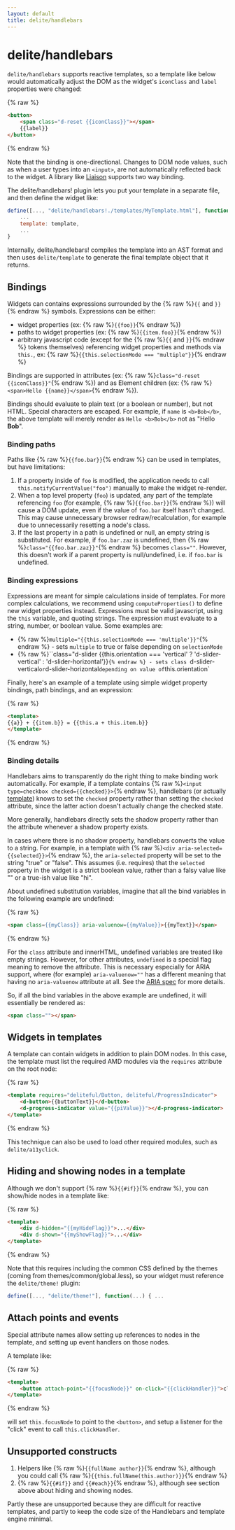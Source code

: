 ```yaml
---
layout: default
title: delite/handlebars
---
```


# delite/handlebars

`delite/handlebars` supports reactive templates,
so a template like below would automatically adjust the
DOM as the widget's `iconClass` and `label` properties were changed:

{% raw %}
```html
<button>
	<span class="d-reset {{iconClass}}"></span>
	{{label}}
</button>
```
{% endraw %}

Note that the binding is one-directional.  Changes to DOM node values, such as when a user types
into an `<input>`, are not automatically reflected back to the widget.
A library like [Liaison](https://github.com/ibm-js/liaison) supports two way binding.

The delite/handlebars! plugin lets you put your template in a separate file,
and then define the widget like:

```js
define([..., "delite/handlebars!./templates/MyTemplate.html"], function(..., template){
	...
	template: template,
	...
}
```

Internally, delite/handlebars! compiles the template into an AST format and then uses `delite/template` to generate
the final template object that it returns.

## Bindings

Widgets can contains expressions surrounded by the {% raw %}`{{` and `}}`{% endraw %} symbols.
Expressions can be either:

* widget properties (ex: {% raw %}`{{foo}}`{% endraw %})
* paths to widget properties (ex: {% raw %}`{{item.foo}}`{% endraw %})
* arbitrary javascript code (except for the {% raw %}`{{` and `}}`{% endraw %} tokens themselves)
  referencing widget properties and methods via `this.`, ex: {% raw %}`{{this.selectionMode === "multiple"}}`{% endraw %}

Bindings are supported in attributes (ex: {% raw %}`class="d-reset {{iconClass}}"`{% endraw %})
and as Element children (ex: {% raw %}`<span>Hello {{name}}</span>`{% endraw %}).

Bindings should evaluate to plain text (or a boolean or number), but
not HTML.  Special characters are escaped.  For example, if `name` is `<b>Bob</b>`,
the above template will merely render as `Hello <b>Bob</b>` not as "Hello **Bob**".

### Binding paths

Paths like {% raw %}`{{foo.bar}}`{% endraw %} can be used in templates, but have limitations:

1. If a property inside of `foo` is modified, the application needs to call `this.notifyCurrentValue("foo")`
   manually to make the widget re-render.
2. When a top level property (`foo`) is updated, any part of the template
   referencing `foo` (for example, {% raw %}`{{foo.bar}}`{% endraw %}) will cause a DOM update, even if the value of `foo.bar`
   itself hasn't changed.  This may cause unnecessary browser redraw/recalculation, for example due to
   unnecessarily resetting a node's class.
3. If the last property in a path is undefined or null, an empty string is substituted.  For example, if
   `foo.bar.zaz` is undefined, then {% raw %}`class="{{foo.bar.zaz}}"`{% endraw %} becomes `class=""`.  However, this doesn't
   work if a parent property is null/undefined, i.e. if `foo.bar` is undefined.

### Binding expressions

Expressions are meant for simple calculations inside of templates.
For more complex calculations, we recommend using `computeProperties()` to define new widget properties instead.
Expressions must be valid javascript, using the `this` variable, and quoting strings.
The expression must evaluate to a string, number, or boolean value.  Some examples are:

* {% raw %}``multiple="{{this.selectionMode === 'multiple'}}"``{% endraw %} - sets `multiple` to true or false depending on `selectionMode`
* {% raw %}``class="d-slider {{this.orientation === 'vertical' ? 'd-slider-vertical' : 'd-slider-horizontal'}}`{% endraw %} - sets class
  `d-slider-vertical` or `d-slider-horizontal` depending on value of `this.orientation`

Finally, here's an example of a template using simple widget property bindings,
path bindings, and an expression:

{% raw %}
```html
<template>
{{a}} + {{item.b}} = {{this.a + this.item.b}}
</template>
```
{% endraw %}

### Binding details

Handlebars aims to transparently do the right thing to make binding work automatically.
For example, if a template contains {% raw %}`<input type=checkbox checked={{checked}}>`{% endraw %},
handlebars (or actually [template](./template.md)) knows to set the `checked` property
rather than setting the `checked` attribute, since the latter action doesn't actually change the checked state.

More generally, handlebars directly sets the shadow property rather than the attribute whenever
a shadow property exists.

In cases where there is no shadow property, handlebars converts the value to a string.
For example, in a template with {% raw %}`<div aria-selected={{selected}}>`{% endraw %}, the
`aria-selected` property will be set to the string "true" or "false".  This assumes (i.e. requires)
that the `selected` property in the widget is a strict boolean value,
rather than a falsy value like "" or a true-ish value like "hi".

About undefined substitution variables, imagine that all the bind variables in the following example
are undefined:

{% raw %}
```html
<span class={{myClass}} aria-valuenow={{myValue}}>{{myText}}</span>
```
{% endraw %}

For the `class` attribute and innerHTML, undefined variables are treated like empty strings.
However, for other attributes, `undefined` is a special flag meaning to remove the attribute.
This is necessary especially for ARIA support, where (for example) `aria-valuenow=""` has a different
meaning that having no `aria-valuenow` attribute at all.
See the [ARIA spec](http://www.w3.org/TR/wai-aria/states_and_properties#aria-valuenow) for more details.

So, if all the bind variables in the above example are undefined, it will essentially be rendered as:

```html
<span class=""></span>
```


## Widgets in templates

A template can contain widgets in addition to plain DOM nodes.  In this case, the template
must list the required AMD modules via the `requires` attribute on the root node:

{% raw %}
```html
<template requires="deliteful/Button, deliteful/ProgressIndicator">
	<d-button>{{buttonText}}</d-button>
	<d-progress-indicator value="{{piValue}}"></d-progress-indicator>
</template>
```
{% endraw %}

This technique can also be used to load other required modules, such as `delite/a11yclick`.

## Hiding and showing nodes in a template

Although we don't support {% raw %}`{{#if}}`{% endraw %}, you can show/hide nodes in a template like:

{% raw %}
```html
<template>
	<div d-hidden="{{myHideFlag}}">...</div>
	<div d-shown="{{myShowFlag}}">...</div>
</template>
```
{% endraw %}

Note that this requires including the common CSS defined by the themes (coming from themes/common/global.less),
so your widget must reference the `delite/theme!` plugin:

```js
define([..., "delite/theme!"], function(...) { ...
```

## Attach points and events

Special attribute names allow setting up references to nodes in the template,
and setting up event handlers on those nodes.

A template like:

{% raw %}
```html
<template>
	<button attach-point="{{focusNode}}" on-click="{{clickHandler}}">click me</button>
</template>
```
{% endraw %}

will set `this.focusNode` to point to the `<button>`, and setup a listener for the "click" event to call
`this.clickHandler`.

## Unsupported constructs

1. Helpers like {% raw %}`{{fullName author}}`{% endraw %}, although you could call
   {% raw %}`{{this.fullName(this.author)}}`{% endraw %}
2. {% raw %}`{{#if}}` and `{{#each}}`{% endraw %}, although see section above about hiding and showing nodes.

Partly these are unsupported because they are difficult for reactive templates,
and partly to keep the code size of the Handlebars and template engine minimal.
